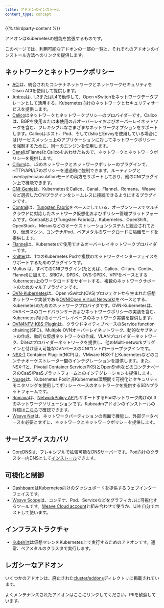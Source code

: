 ```yaml
---
title: アドオンのインストール
content_type: concept
---
```


<!-- overview -->

{{% thirdparty-content %}}

アドオンはKubernetesの機能を拡張するものです。

このページでは、利用可能なアドオンの一部の一覧と、それぞれのアドオンのインストール方法へのリンクを提供します。

<!-- body -->

## ネットワークとネットワークポリシー

* [ACI](https://www.github.com/noironetworks/aci-containers)は、統合されたコンテナネットワークとネットワークセキュリティをCisco ACIを使用して提供します。
* [Antrea](https://antrea.io/)は、L3またはL4で動作して、Open vSwitchをネットワークデータプレーンとして活用する、Kubernetes向けのネットワークとセキュリティサービスを提供します。
* [Calico](https://docs.projectcalico.org/latest/introduction/)はネットワークとネットワークプリシーのプロバイダーです。Calicoは、BGPを使用または未使用の非オーバーレイおよびオーバーレイネットワークを含む、フレキシブルなさまざまなネットワークオプションをサポートします。Calicoはホスト、Pod、そして(IstioとEnvoyを使用している場合には)サービスメッシュ上のアプリケーションに対してネットワークポリシーを強制するために、同一のエンジンを使用します。
* [Canal](https://github.com/tigera/canal/tree/master/k8s-install)はFlannelとCalicoをあわせたもので、ネットワークとネットワークポリシーを提供します。
* [Cilium](https://github.com/cilium/cilium)は、L3のネットワークとネットワークポリシーのプラグインで、HTTP/API/L7のポリシーを透過的に強制できます。ルーティングとoverlay/encapsulationモードの両方をサポートしており、他のCNIプラグイン上で機能できます。
* [CNI-Genie](https://github.com/Huawei-PaaS/CNI-Genie)は、KubernetesをCalico、Canal、Flannel、Romana、Weaveなど選択したCNIプラグインをシームレスに接続できるようにするプラグインです。
* [Contrail](https://www.juniper.net/us/en/products-services/sdn/contrail/contrail-networking/)は、[Tungsten Fabric](https://tungsten.io)をベースにしている、オープンソースでマルチクラウドに対応したネットワーク仮想化およびポリシー管理プラットフォームです。ContrailおよびTungsten Fabricは、Kubernetes、OpenShift、OpenStack、Mesosなどのオーケストレーションシステムと統合されており、仮想マシン、コンテナ/Pod、ベアメタルのワークロードに隔離モードを提供します。
* [Flannel](https://github.com/flannel-io/flannel#deploying-flannel-manually)は、Kubernetesで使用できるオーバーレイネットワークプロバイダーです。
* [Knitter](https://github.com/ZTE/Knitter/)は、1つのKubernetes Podで複数のネットワークインターフェイスをサポートするためのプラグインです。
* Multus は、すべてのCNIプラグイン(たとえば、Calico、Cilium、Contiv、Flannel)に加えて、SRIOV、DPDK、OVS-DPDK、VPPをベースとするKubernetes上のワークロードをサポートする、複数のネットワークサポートのためのマルチプラグインです。
* [OVN-Kubernetes](https://github.com/ovn-org/ovn-kubernetes/)は、Open vSwitch(OVS)プロジェクトから生まれた仮想ネットワーク実装である[OVN(Open Virtual Network)](https://github.com/ovn-org/ovn/)をベースとする、Kubernetesのためのネットワークプロバイダです。OVN-Kubernetesは、OVSベースのロードバランサーおよびネットワークポリシーの実装を含む、Kubernetes向けのオーバーレイベースのネットワーク実装を提供します。
* [OVN4NFV-K8S-Plugin](https://github.com/opnfv/ovn4nfv-k8s-plugin)は、クラウドネイティブベースのService function chaining(SFC)、Multiple OVNオーバーレイネットワーク、動的なサブネットの作成、動的な仮想ネットワークの作成、VLANプロバイダーネットワーク、Directプロバイダーネットワークを提供し、他のMulti-networkプラグインと付け替え可能なOVNベースのCNIコントローラープラグインです。
* [NSX-T](https://docs.vmware.com/en/VMware-NSX-T/2.0/nsxt_20_ncp_kubernetes.pdf) Container Plug-in(NCP)は、VMware NSX-TとKubernetesなどのコンテナオーケストレーター間のインテグレーションを提供します。また、NSX-Tと、Pivotal Container Service(PKS)とOpenShiftなどのコンテナベースのCaaS/PaaSプラットフォームとのインテグレーションも提供します。
* [Nuage](https://github.com/nuagenetworks/nuage-kubernetes/blob/v5.1.1-1/docs/kubernetes-1-installation.rst)は、Kubernetes Podと非Kubernetes環境間で可視化とセキュリティモニタリングを使用してポリシーベースのネットワークを提供するSDNプラットフォームです。
* [Romana](https://romana.io)は、[NetworkPolicy API](/ja/docs/concepts/services-networking/network-policies/)もサポートするPodネットワーク向けのL3のネットワークソリューションです。Kubeadmアドオンのインストールの詳細は[こちら](https://github.com/romana/romana/tree/master/containerize)で確認できます。
* [Weave Net](https://www.weave.works/docs/net/latest/kubernetes/kube-addon/)は、ネットワークパーティションの両面で機能し、外部データベースを必要とせずに、ネットワークとネットワークポリシーを提供します。

## サービスディスカバリ

* [CoreDNS](https://coredns.io)は、フレキシブルで拡張可能なDNSサーバーです。Pod向けのクラスター内DNSとして[インストール](https://github.com/coredns/deployment/tree/master/kubernetes)できます。

## 可視化と制御

* [Dashboard](https://github.com/kubernetes/dashboard#kubernetes-dashboard)はKubernetes向けのダッシュボードを提供するウェブインターフェイスです。
* [Weave Scope](https://www.weave.works/documentation/scope-latest-installing/#k8s)は、コンテナ、Pod、Serviceなどをグラフィカルに可視化するツールです。[Weave Cloud account](https://cloud.weave.works/)と組み合わせて使うか、UIを自分でホストして使います。

## インフラストラクチャ

* [KubeVirt](https://kubevirt.io/user-guide/#/installation/installation)は仮想マシンをKubernetes上で実行するためのアドオンです。通常、ベアメタルのクラスタで実行します。

## レガシーなアドオン

いくつかのアドオンは、廃止された[cluster/addons](https://git.k8s.io/kubernetes/cluster/addons)ディレクトリに掲載されています。

よくメンテナンスされたアドオンはここにリンクしてください。PRを歓迎しています。
